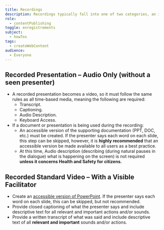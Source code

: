 ```yaml
---
title: Recordings
description: Recordings typically fall into one of two categories, an in-person facilitated event (Standard Video) or an audio-only presentation. Here is a definition of each type and their respective accessibility requirements.
role:
  - contentPublishing
toggle: enregistrements
subject:
  - howTos
tags:
  - createWebContent
audience:
  - Everyone
---
```


## Recorded Presentation – Audio Only (without a seen presenter)

- A recorded presentation becomes a video, so it must follow the same rules as all time-based media, meaning the following are required:
  - Transcript.
  - Captioning.
  - Audio Description.
  - Keyboard Access.
- If a document or presentation is being used during the recording:
  - An accessible version of the supporting documentation (PPT, DOC, etc.) must be created. If the presenter says each word on each slide, this step can be skipped, however, it is **highly recommended** that an accessible version be made available to all users as a best practice.
  - At this time, Audio description (describing (during natural pauses in the dialogue) what is happening on the screen) is not required **unless it concerns Health and Safety for citizens.**

## Recorded Standard Video – With a Visible Facilitator

- Create an [accessible version of PowerPoint](https://a11y.canada.ca/en/accessible-powerpoint-presentations-in-microsoft-365/). If the presenter says each word on each slide, this can be skipped, but not recommended.
- Provide closed captioning of what the presenter says and include descriptive text for all relevant and important actions and/or sounds.
- Provide a written transcript of what was said and include descriptive text of all **relevant and important** sounds and/or actions.
